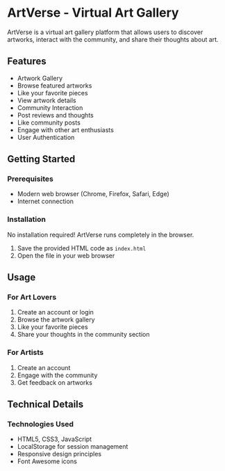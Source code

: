 # ArtVerse - Virtual Art Gallery


ArtVerse is a virtual art gallery platform that allows users to discover artworks, interact with the community, and share their thoughts about art.

## Features
  - Artwork Gallery
  - Browse featured artworks
  - Like your favorite pieces
  - View artwork details
  - Community Interaction
  - Post reviews and thoughts
  - Like community posts
  - Engage with other art enthusiasts
  - User Authentication

## Getting Started

### Prerequisites
- Modern web browser (Chrome, Firefox, Safari, Edge)
- Internet connection

### Installation
No installation required! ArtVerse runs completely in the browser.

1. Save the provided HTML code as `index.html`
2. Open the file in your web browser

## Usage

### For Art Lovers
1. Create an account or login
2. Browse the artwork gallery
3. Like your favorite pieces
4. Share your thoughts in the community section

### For Artists
1. Create an account
2. Engage with the community
3. Get feedback on artworks

## Technical Details

### Technologies Used
- HTML5, CSS3, JavaScript
- LocalStorage for session management
- Responsive design principles
- Font Awesome icons

